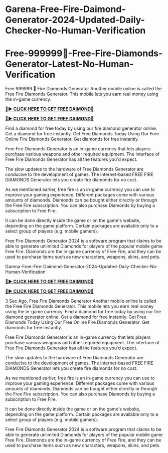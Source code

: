 # Garena-Free-Fire-Daimond-Generator-2024-Updated-Daily-Checker-No-Human-Verification


# Free-999999💎-Free-Fire-Diamonds-Generator-Latest-No-Human-Verification

Free 999999 💎 Fire Diamonds Generator Another mobile online is called the Free Fire Diamonds Generator. This mobile lets you earn real money using the in-game currency.

**[🔴► CLICK HERE TO GET FREE DAIMOND💎](https://tinyurl.com/daimondfree24)**

**[🔴► CLICK HERE TO GET FREE DAIMOND💎](https://tinyurl.com/daimondfree24)**

Find a diamond for free today by using our fire diamond generator online. Get a diamond for free instantly. Get Free Diamonds Today Using Our Free Online Fire Diamonds Generator. Get diamonds for free instantly.

Free Fire Diamonds Generator is an in-game currency that lets players purchase various weapons and other required equipment. The interface of Free Fire Diamonds Generator has all the features you'd expect.

The slow updates to the hardware of Free Diamonds Generator are conducive to the development of games. The internet-based FREE FIRE DIAMONDS Generator lets you create fire diamonds for no cost.

As we mentioned earlier, free fire is an in-game currency you can use to improve your gaming experience. Different packages come with various amounts of diamonds. Diamonds can be bought either directly or through the Free Fire subscription. You can also purchase Diamonds by buying a subscription to Free Fire.

It can be done directly inside the game or on the game's website, depending on the game platform. Certain packages are available only to a select group of players (e.g. mobile gamers).

Free Fire Diamonds Generator 2024 is a software program that claims to be able to generate unlimited Diamonds for players of the popular mobile game Free Fire. Diamonds are the in-game currency of Free Fire, and they can be used to purchase items such as new characters, weapons, skins, and pets.

Garena-Free-Fire-Daimond-Generator-2024-Updated-Daily-Checker-No-Human-Verification

**[🔴► CLICK HERE TO GET FREE DAIMOND💎](https://tinyurl.com/daimondfree24)**

**[🔴► CLICK HERE TO GET FREE DAIMOND💎](https://tinyurl.com/daimondfree24)**

3 Sec Ago, Free Fire Diamonds Generator Another mobile online is called the Free Fire Diamonds Generator. This mobile lets you earn real money using the in-game currency. Find a diamond for free today by using our fire diamond generator online. Get a diamond for free instantly. Get Free Diamonds Today Using Our Free Online Fire Diamonds Generator. Get diamonds for free instantly.

Free Fire Diamonds Generator is an in-game currency that lets players purchase various weapons and other required equipment. The interface of Free Fire Diamonds Generator has all the features you'd expect.

The slow updates to the hardware of Free Diamonds Generator are conducive to the development of games. The internet-based FREE FIRE DIAMONDS Generator lets you create fire diamonds for no cost.

As we mentioned earlier, free fire is an in-game currency you can use to improve your gaming experience. Different packages come with various amounts of diamonds. Diamonds can be bought either directly or through the Free Fire subscription. You can also purchase Diamonds by buying a subscription to Free Fire.

It can be done directly inside the game or on the game's website, depending on the game platform. Certain packages are available only to a select group of players (e.g. mobile gamers).

Free Fire Diamonds Generator 2024 is a software program that claims to be able to generate unlimited Diamonds for players of the popular mobile game Free Fire. Diamonds are the in-game currency of Free Fire, and they can be used to purchase items such as new characters, weapons, skins, and pets.




